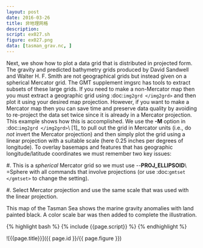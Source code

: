 ```yaml
---
layout: post
date: 2016-03-26
title: 非地理网格
description:
script: ex027.sh
figure: ex027.png
data: [tasman_grav.nc, ]
---
```


Next, we show how to plot a data grid that is distributed in projected
form. The gravity and predicted bathymetry grids produced by David
Sandwell and Walter H. F. Smith are not geographical grids but instead
given on a spherical Mercator grid. The GMT supplement imgsrc has
tools to extract subsets of these large grids. If you need to make a
non-Mercator map then you must extract a geographic grid using
:doc:`img2grd </img2grd>` and then plot it using your
desired map projection. However, if you want to make a Mercator map then
you can save time and preserve data quality by avoiding to re-project
the data set twice since it is already in a Mercator projection. This
example shows how this is accomplished. We use the **-M** option in
:doc:`img2grd </img2grd>`\  [1]_ to pull out the grid
in Mercator units (i.e., do *not* invert the Mercator projection) and
then simply plot the grid using a linear projection with a suitable
scale (here 0.25 inches per degrees of longitude). To overlay basemaps
and features that has geographic longitude/latitude coordinates we must
remember two key issues:

#. This is a *spherical* Mercator grid so we must use
   --**PROJ_ELLIPSOID**\ =Sphere with all commands that involve
   projections (or use :doc:`gmtset </gmtset>` to change the setting).

#. Select Mercator projection and use the same scale that was used with
   the linear projection.

This map of the Tasman Sea shows the marine gravity anomalies with land
painted black. A color scale bar was then added to complete the illustration.


{% highlight bash %}
{% include {{page.script}} %}
{% endhighlight %}

![{{page.title}}]({{ page.id }}/{{ page.figure }})
